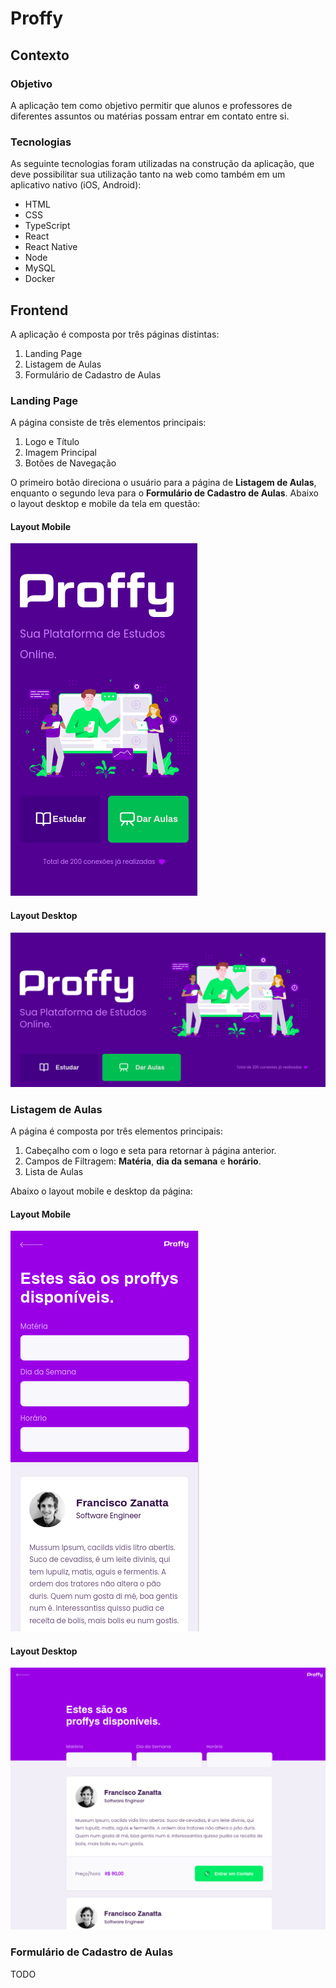 # Proffy

## Contexto
### Objetivo
A aplicação tem como objetivo permitir que alunos e professores de diferentes assuntos ou matérias possam entrar em contato entre si.

### Tecnologias
As seguinte tecnologias foram utilizadas na construção da aplicação, que deve possibilitar sua utilização tanto na web como também em um aplicativo nativo (iOS, Android):
* HTML
* CSS
* TypeScript
* React
* React Native
* Node
* MySQL
* Docker 

## Frontend
A aplicação é composta por três páginas distintas:
1. Landing Page
2. Listagem de Aulas
3. Formulário de Cadastro de Aulas

### Landing Page

A página consiste de três elementos principais:
1. Logo e Título
2. Imagem Principal
3. Botões de Navegação

O primeiro botão direciona o usuário para a página de **Listagem de Aulas**, enquanto o segundo leva para o **Formulário de Cadastro de Aulas**. Abaixo o layout desktop e mobile da tela em questão:

#### Layout Mobile
![layout landing page mobile](https://github.com/xikaos/proffy/blob/master/docs/img/layout/mobile/landing-page/landing-page.png?raw=true "layout landing page mobile")

#### Layout Desktop
![enter image description here](https://github.com/xikaos/proffy/blob/master/docs/img/layout/desktop/landing-page/landing-page.png?raw=true "layout landing page desktop")

### Listagem de Aulas

A página é composta por três elementos principais:
1. Cabeçalho com o logo e seta para retornar à página anterior.
2. Campos de Filtragem: **Matéria**, **dia da semana** e **horário**.
3. Lista de Aulas

Abaixo o layout mobile e desktop da página:

#### Layout Mobile
![enter image description here](https://github.com/xikaos/proffy/blob/master/docs/img/layout/mobile/class-list/class-list.png?raw=true "layout mobile listagem de aulas")

#### Layout Desktop
![enter image description here](https://github.com/xikaos/proffy/blob/master/docs/img/layout/desktop/class-list/class-list.png?raw=true "layout desktop listagem de aulas")

### Formulário de Cadastro de Aulas
TODO